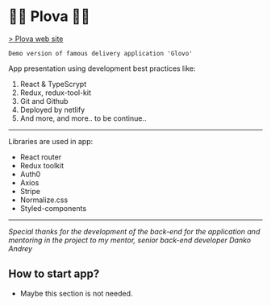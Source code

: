 # 🚴‍♀️ Plova 🚴‍♂️

[> Plova web site](http://nodeca.github.io/pica/demo/ "title text!")

```
Demo version of famous delivery application 'Glovo'
```

App presentation using development best practices like:

1. React & TypeScrypt
2. Redux, redux-tool-kit
3. Git and Github
4. Deployed by netlify
5. And more, and more.. to be continue..

---

Libraries are used in app:

- React router
- Redux toolkit
- Auth0
- Axios
- Stripe
- Normalize.css
- Styled-components

---

_Special thanks for the development of the back-end for the application and mentoring in the project to my mentor, senior back-end developer Danko Andrey_

## How to start app?

- Maybe this section is not needed.
